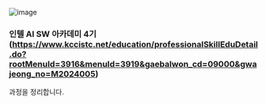 ![image](https://github.com/user-attachments/assets/78604be0-2066-465a-8873-9d3a9c85dff7)

### 인텔 AI SW 아카데미 4기(https://www.kccistc.net/education/professionalSkillEduDetail.do?rootMenuId=3916&menuId=3919&gaebalwon_cd=09000&gwajeong_no=M2024005)
과정을 정리합니다.
